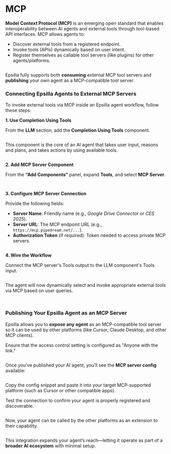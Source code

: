 # MCP

**Model Context Protocol (MCP)** is an emerging open standard that enables interoperability between AI agents and external tools through tool-based API interfaces. MCP allows agents to:

* Discover external tools from a registered endpoint.
* Invoke tools (APIs) dynamically based on user intent.
* Register themselves as callable tool servers (like plugins) for other agents/platforms.

<figure><img src="../.gitbook/assets/0_e2mjWIjmJwo2NehC.png" alt=""><figcaption></figcaption></figure>

Epsilla fully supports both **consuming** external MCP tool servers and **publishing** your own agent as a MCP-compatible tool server.

### Connecting Epsilla Agents to External MCP Servers

To invoke external tools via MCP inside an Epsilla agent workflow, follow these steps:

**1. Use Completion Using Tools**

From the **LLM** section, add the **Completion Using Tools** component.

<figure><img src="../.gitbook/assets/completion with tools.png" alt=""><figcaption></figcaption></figure>

This component is the core of an AI agent that takes user input, reasons and plans, and takes actions by using available tools.

<figure><img src="../.gitbook/assets/Screenshot 2025-09-15 at 11.39.32 AM.png" alt=""><figcaption></figcaption></figure>

**2. Add MCP Server Component**

From the **“Add Components”** panel, expand **Tools**, and select **MCP Server**.

<figure><img src="../.gitbook/assets/tools.png" alt=""><figcaption></figcaption></figure>

<figure><img src="../.gitbook/assets/mcp server.png" alt=""><figcaption></figcaption></figure>

**3. Configure MCP Server Connection**

Provide the following fields:

* **Server Name**: Friendly name (e.g., _Google Drive Connector_ or _CES 2025_).
* **Server URL**: The MCP endpoint URL (e.g., `https://mcp.pipedream.net/...`).
* **Authorization Token** (if required): Token needed to access private MCP servers.

<figure><img src="../.gitbook/assets/Screenshot 2025-09-15 at 11.44.19 AM.png" alt=""><figcaption></figcaption></figure>

**4. Wire the Workflow**

Connect the MCP server's Tools output to the LLM component's Tools input.

<figure><img src="../.gitbook/assets/workflow.png" alt=""><figcaption></figcaption></figure>

The agent will now dynamically select and invoke appropriate external tools via MCP based on user queries.

<figure><img src="../.gitbook/assets/Screenshot 2025-09-15 at 11.47.53 AM.png" alt=""><figcaption></figcaption></figure>

<figure><img src="../.gitbook/assets/Screenshot 2025-09-15 at 11.48.05 AM.png" alt=""><figcaption></figcaption></figure>

### Publishing Your Epsilla Agent as an MCP Server

Epsilla allows you to **expose any agent** as an MCP-compatible tool server so it can be used by other platforms (like Cursor, Claude Desktop, and other MCP clients).

Ensure that the access control setting is configured as "Anyone with the link."&#x20;

<figure><img src="../.gitbook/assets/Screenshot 2025-05-02 at 9.07.08 PM.png" alt=""><figcaption></figcaption></figure>

Once you’ve published your AI agent, you’ll see the **MCP server config** available:

<figure><img src="../.gitbook/assets/Screenshot 2025-05-02 at 9.08.36 PM.png" alt=""><figcaption></figcaption></figure>

Copy the config snippet and paste it into your target MCP-supported platform (such as Cursor or other compatible apps).

Test the connection to confirm your agent is properly registered and discoverable.

<figure><img src="../.gitbook/assets/Screenshot 2025-05-02 at 9.09.55 PM (1).png" alt=""><figcaption></figcaption></figure>

Now, your agent can be called by the other platforms as an extension to their capability.

<figure><img src="../.gitbook/assets/Screenshot 2025-05-02 at 9.13.16 PM.png" alt=""><figcaption></figcaption></figure>

This integration expands your agent’s reach—letting it operate as part of a **broader AI ecosystem** with minimal setup.



